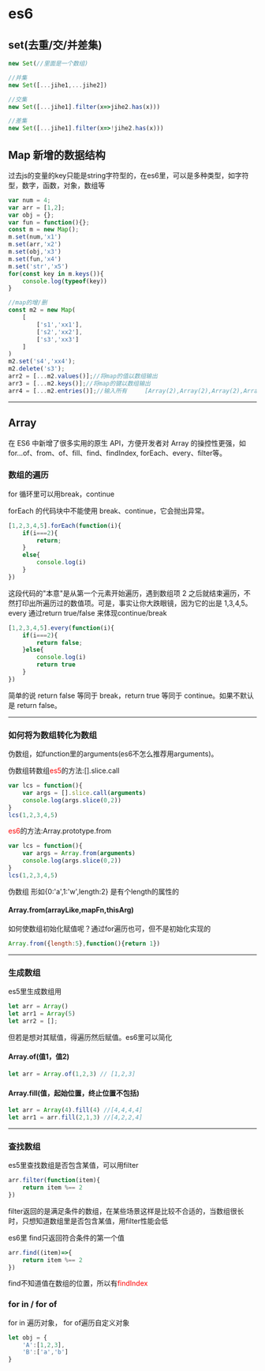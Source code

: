 # es6
## set(去重/交/并差集)
``` js
new Set(//里面是一个数组)

//并集
new Set([...jihe1,...jihe2])

//交集
new Set([...jihe1].filter(x=>jihe2.has(x)))

//差集
new Set([...jihe1].filter(x=>!jihe2.has(x)))
```
## Map 新增的数据结构
过去js的变量的key只能是string字符型的，在es6里，可以是多种类型，如字符型，数字，函数，对象，数组等
``` js
var num = 4;
var arr = [1,2];
var obj = {};
var fun = function(){};
const m = new Map();
m.set(num,'x1')
m.set(arr,'x2')
m.set(obj,'x3')
m.set(fun,'x4')
m.set('str','x5')
for(const key in m.keys()){
	console.log(typeof(key))
}

//map的增/删
const m2 = new Map(
	[
		['s1','xx1'],
		['s2','xx2'],
		['s3','xx3']
	]
)
m2.set('s4','xx4');
m2.delete('s3');
arr2 = [...m2.values()];//将map的值以数组输出
arr3 = [...m2.keys()];//将map的键以数组输出
arr4 = [...m2.entries()];//输入所有     [Array(2),Array(2),Array(2),Array(2)]
```

---

## Array
在 ES6 中新增了很多实用的原生 API，方便开发者对 Array 的操控性更强，如 for…of、from、of、fill、find、findIndex, forEach、every、filter等。

### 数组的遍历
for 循环里可以用break，continue

forEach 的代码块中不能使用 break、continue，它会抛出异常。
``` js
[1,2,3,4,5].forEach(function(i){ 
	if(i===2){ 
		return; 
	}
	else{ 
		console.log(i) 
	} 
})
```
这段代码的"本意"是从第一个元素开始遍历，遇到数组项 2 之后就结束遍历，不然打印出所遍历过的数值项。可是，事实让你大跌眼镜，因为它的出是 1,3,4,5。
every 通过return true/false 来体现continue/break
``` js
[1,2,3,4,5].every(function(i){
	if(i===2){ 
		return false; 
	}else{ 
		console.log(i) 
		return true 
	} 
})
```
<p>简单的说 return false 等同于 break，return true 等同于 continue。如果不默认是 return false。</p> 

---

### 如何将为数组转化为数组
伪数组，如function里的arguments(es6不怎么推荐用arguments)。

伪数组转数组<span style='color:red'>es5</span>的方法:[].slice.call
``` js
var lcs = function(){
	var args = [].slice.call(arguments)
	console.log(args.slice(0,2))
}
lcs(1,2,3,4,5)
```

<span style='color:red'>es6</span>的方法:Array.prototype.from
``` js
var lcs = function(){
	var args = Array.from(arguments)
	console.log(args.slice(0,2))
}
lcs(1,2,3,4,5)
```

伪数组 形如{0:'a',1:'w',length:2} 是有个length的属性的
#### Array.from(arrayLike,mapFn,thisArg)
如何使数组初始化赋值呢？通过for遍历也可，但不是初始化实现的
``` js
Array.from({length:5},function(){return 1})
```

---

### 生成数组
es5里生成数组用
``` js
let arr = Array()
let arr1 = Array(5)
let arr2 = [];
```
但若是想对其赋值，得遍历然后赋值。es6里可以简化
#### Array.of(值1，值2)
``` js
let arr = Array.of(1,2,3) // [1,2,3]
```
#### Array.fill(值，起始位置，终止位置不包括)
``` js
let arr = Array(4).fill(4) //[4,4,4,4]
let arr1 = arr.fill(2,1,3) //[4,2,2,4]
```

---

### 查找数组
es5里查找数组是否包含某值，可以用filter
``` js
arr.filter(function(item){
	return item %== 2
})
```
filter返回的是满足条件的数组，在某些场景这样是比较不合适的，当数组很长时，只想知道数组里是否包含某值，用filter性能会低

es6里 find只返回符合条件的第一个值
``` js
arr.find((item)=>{
	return item %== 2
})
```
find不知道值在数组的位置，所以有<span style='color:red'>findIndex</span>

### for in / for of 
for in 遍历对象， for of遍历自定义对象
``` js
let obj = {
	'A':[1,2,3],
	'B':['a','b']
}
```